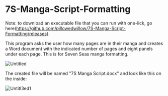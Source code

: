 # 7S-Manga-Script-Formatting

Note: to download an executable file that you can run with one-lick, go here(https://github.com/pillowedwillow/7S-Manga-Script-Formatting/releases).

This program asks the user how many pages are in their manga and creates a Word document with the indicated number of pages and eight panels under each page. This is for Seven Seas manga formatting.

![Untitled](https://user-images.githubusercontent.com/54278322/147838847-3e13c049-8eb7-44ed-b8a9-a3ad147b6abc.png)

The created file will be named "7S Manga Script.docx" and look like this on the inside:

![Untitl3ed1](https://user-images.githubusercontent.com/54278322/147838921-815578db-5578-494d-b74a-bcc66ba8fa64.png)

